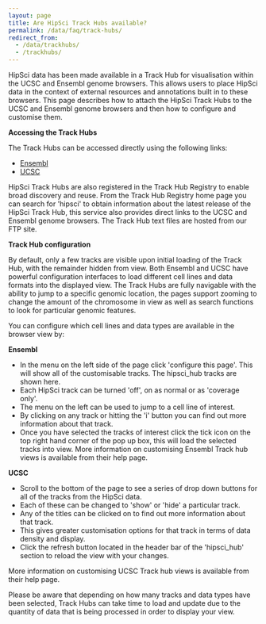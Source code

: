 ```yaml
---
layout: page
title: Are HipSci Track Hubs available?
permalink: /data/faq/track-hubs/
redirect_from:
  - /data/trackhubs/
  - /trackhubs/
---
```


HipSci data has been made available in a Track Hub for visualisation within the UCSC and Ensembl genome browsers. This allows users to place HipSci data in the context of external resources and annotations built in to these browsers. This page describes how to attach the HipSci Track Hubs to the UCSC and Ensembl genome browsers and then how to configure and customise them.

**Accessing the Track Hubs**

The Track Hubs can be accessed directly using the following links:

* [Ensembl](http://grch37.ensembl.org/TrackHub?url=http://ftp.hipsci.ebi.ac.uk/vol1/ftp/track_hub//hipsci_hub/hub.txt;species=Homo_sapiens;name=hipsci_hub;registry=1)
* [UCSC](http://genome.ucsc.edu/cgi-bin/hgHubConnect?db=hg19&hubUrl=http://ftp.hipsci.ebi.ac.uk/vol1/ftp/track_hub//hipsci_hub/hub.txt&hgHub_do_redirect=on&hgHubConnect.remakeTrackHub=on)

HipSci Track Hubs are also registered in the Track Hub Registry to enable broad discovery and reuse. From the Track Hub Registry home page you can search for 'hipsci' to obtain information about the latest release of the HipSci Track Hub, this service also provides direct links to the UCSC and Ensembl genome browsers. The Track Hub text files are hosted from our FTP site.

**Track Hub configuration**

By default, only a few tracks are visible upon initial loading of the Track Hub, with the remainder hidden from view. Both Ensembl and UCSC have powerful configuration interfaces to load different cell lines and data formats into the displayed view. The Track Hubs are fully navigable with the ability to jump to a specific genomic location, the pages support zooming to change the amount of the chromosome in view as well as search functions to look for particular genomic features.

You can configure which cell lines and data types are available in the browser view by:

**Ensembl**

* In the menu on the left side of the page click 'configure this page'. This will show all of the customisable tracks. The hipsci_hub tracks are shown here.
* Each HipSci track can be turned 'off', on as normal or as 'coverage only'.
* The menu on the left can be used to jump to a cell line of interest.
* By clicking on any track or hitting the 'i' button you can find out more information about that track.
* Once you have selected the tracks of interest click the tick icon on the top right hand corner of the pop up box, this will load the selected tracks into view.  More information on customising Ensembl Track hub views is available from their help page.

**UCSC**

* Scroll to the bottom of the page to see a series of drop down buttons for all of the tracks from the HipSci data.
* Each of these can be changed to 'show' or 'hide' a particular track.
* Any of the titles can be clicked on to find out more information about that track.
* This gives greater customisation options for that track in terms of data density and display.
* Click the refresh button located in the header bar of the 'hipsci_hub' section to reload the view with your changes.

More information on customising UCSC Track hub views is available from their help page.

Please be aware that depending on how many tracks and data types have been selected, Track Hubs can take time to load and update due to the quantity of data that is being processed in order to display your view.
